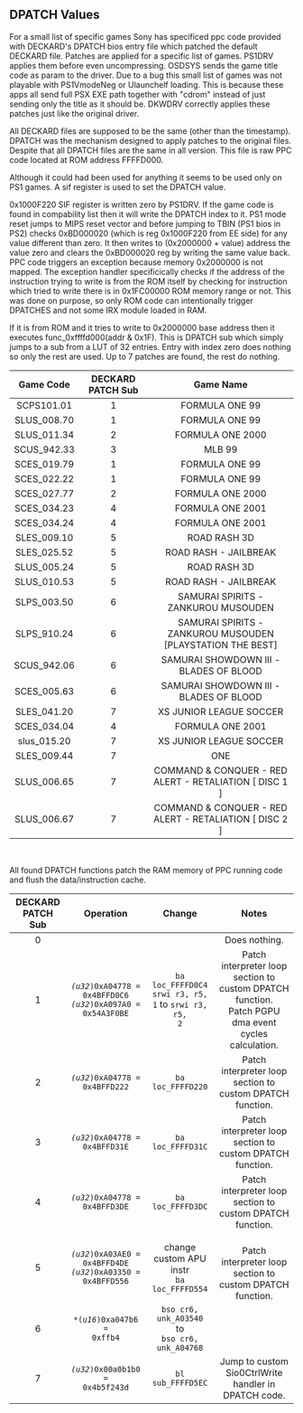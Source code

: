 ## DPATCH Values
For a small list of specific games Sony has specificed ppc code provided with DECKARD's DPATCH bios entry file which patched the default DECKARD file. 
Patches are applied for a specific list of games. 
PS1DRV applies them before even uncompressing. OSDSYS sends the game title code as param to the driver. Due to a bug this small list of games was not playable with PS1VmodeNeg or Ulaunchelf loading. This is because these apps all send full PSX EXE path together with "cdrom" instead of just sending only the title as it should be. DKWDRV correctly applies these patches just like the original driver.

All DECKARD files are supposed to be the same (other than the timestamp). DPATCH was the mechanism designed to apply patches to the original files. Despite that all DPATCH files are the same in all version. This file is raw PPC code located at ROM address FFFFD000. 

Although it could had been used for anything it seems to be used only on PS1 games. A sif register is used to set the DPATCH value. 

0x1000F220 SIF register is written zero by PS1DRV. If the game code is found in compability list then it will write the DPATCH index to it. 
PS1 mode reset jumps to MIPS reset vector and before jumping to TBIN (PS1 bios in PS2) checks 0xBD000020 (which is reg 0x1000F220 from EE side) for any value different than zero.
It then writes to (0x2000000 + value) address the value zero and clears the 0xBD000020 reg by writing the same value back. 
PPC code triggers an exception because memory 0x2000000 is not mapped. The exception handler specificically checks if the address of the instruction trying to write is from the ROM itself by checking for instruction which tried to write there is in 0x1FC00000 ROM memory range or not. This was done on purpose, so only ROM code can intentionally trigger DPATCHES and not some IRX module loaded in RAM.

If it is from ROM and it tries to write to 0x2000000 base address then it executes func_0xffffd000(addr & 0x1F). This is DPATCH sub which simply jumps to a sub from a LUT of 32 entries. Entry with index zero does nothing so only the rest are used. Up to 7 patches are found, the rest do nothing.


| Game Code | DECKARD PATCH Sub | Game Name |
| :---:         |     :---:      |          :---: |
|SCPS101.01|1|FORMULA ONE 99|
|SLUS_008.70|1|FORMULA ONE 99|
|SLUS_011.34|2|FORMULA ONE 2000|
|SCUS_942.33|3|MLB 99|
|SCES_019.79|1|FORMULA ONE 99|
|SCES_022.22|1|FORMULA ONE 99|
|SCES_027.77|2|FORMULA ONE 2000|
|SCES_034.23|4|FORMULA ONE 2001|
|SCES_034.24|4|FORMULA ONE 2001|
|SLES_009.10|5|ROAD RASH 3D|
|SLES_025.52|5|ROAD RASH - JAILBREAK|
|SLUS_005.24|5|ROAD RASH 3D|
|SLUS_010.53|5|ROAD RASH - JAILBREAK|
|SLPS_003.50|6|SAMURAI SPIRITS - ZANKUROU MUSOUDEN|
|SLPS_910.24|6|SAMURAI SPIRITS - ZANKUROU MUSOUDEN [PLAYSTATION THE BEST]|
|SCUS_942.06|6|SAMURAI SHOWDOWN III - BLADES OF BLOOD|
|SCES_005.63|6|SAMURAI SHOWDOWN III - BLADES OF BLOOD|
|SLES_041.20|7|XS JUNIOR LEAGUE SOCCER|
|SCES_034.04|4|FORMULA ONE 2001|
|slus_015.20|7|XS JUNIOR LEAGUE SOCCER|
|SLES_009.44|7|ONE|
|SLUS_006.65|7|COMMAND & CONQUER - RED ALERT - RETALIATION [ DISC 1 ]|
|SLUS_006.67|7|COMMAND & CONQUER - RED ALERT - RETALIATION [ DISC 2 ]|

<br>

All found DPATCH functions patch the RAM memory of PPC running code and flush the data/instruction cache.
<br>

| DECKARD PATCH Sub | Operation | Change | Notes |
| :---:         |     :---:      |          :---: |         :---: |
|0|||Does nothing.|
|1|<code>*(u32*)0xA04778 = 0x4BFFD0C6</code><br><code>*(u32*)0xA097A0 = 0x54A3F0BE</code>|<code>ba        loc_FFFFD0C4</code><br><code>srwi r3, r5, 1</code> to <code>srwi r3, r5, 2</code>|Patch interpreter loop section to custom DPATCH function.<br>Patch PGPU dma event cycles calculation.|
|2|<code>*(u32*)0xA04778 = 0x4BFFD222</code>|<code>ba        loc_FFFFD220</code>|Patch interpreter loop section to custom DPATCH function.
|3|<code>*(u32*)0xA04778 = 0x4BFFD31E</code>|<code>ba        loc_FFFFD31C</code>|Patch interpreter loop section to custom DPATCH function.
|4|<code>*(u32*)0xA04778 = 0x4BFFD3DE</code>|<code>ba        loc_FFFFD3DC</code>|Patch interpreter loop section to custom DPATCH function.
|5|<code>*(u32*)0xA03AE0 = 0x4BFFD4DE</code><br><code>*(u32*)0xA03350 = 0x4BFFD556</code>|change custom APU instr<br><code>ba        loc_FFFFD554</code>|<br>Patch interpreter loop section to custom DPATCH function.|
|6|<code>*(*u16*)0xa047b6 = 0xffb4</code>|<code>bso       cr6, unk_A03540</code><br>to<br><code>bso       cr6, unk_A04768</code>|
|7|<code>*(u32*)0x00a0b1b0 = 0x4b5f243d</code>|<code>bl       sub_FFFFD5EC</code>| Jump to custom Sio0CtrlWrite handler in DPATCH code.|

